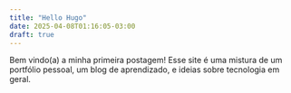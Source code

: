 ```yaml
---
title: "Hello Hugo"
date: 2025-04-08T01:16:05-03:00
draft: true
---
```

Bem vindo(a) a minha primeira postagem! Esse site é uma mistura de um portfólio pessoal, um blog de aprendizado, e ideias sobre tecnologia em geral.
